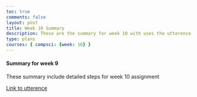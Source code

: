 ```yaml
---
toc: true
comments: false
layout: post
title: Week 10 Summary
description: These are the summary for week 10 with uses the utterence bot
type: plans
courses: { compsci: {week: 10} }
---
```



#### Summary for week 9
These summary include detailed steps for week 10 assignment

[Link to utterence](https://github.com/srivaidyas/student/issues/2)

<script src="https://utteranc.es/client.js"
    repo="srivaidyas/student"
    issue-term="pathname"
    label="comments"
    theme="github-light"
    crossorigin="anonymous"
    async>
</script>


